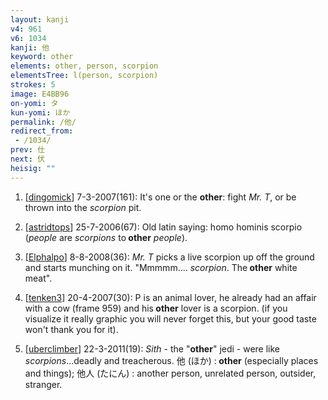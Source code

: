 ```yaml
---
layout: kanji
v4: 961
v6: 1034
kanji: 他
keyword: other
elements: other, person, scorpion
elementsTree: l(person, scorpion)
strokes: 5
image: E4BB96
on-yomi: タ
kun-yomi: ほか
permalink: /他/
redirect_from:
 - /1034/
prev: 仕
next: 伏
heisig: ""
---
```


1) [<a href="http://kanji.koohii.com/profile/dingomick">dingomick</a>] 7-3-2007(161): It&#039;s one or the <strong>other</strong>: fight <em>Mr. T</em>, or be thrown into the <em>scorpion</em> pit.

2) [<a href="http://kanji.koohii.com/profile/astridtops">astridtops</a>] 25-7-2006(67): Old latin saying: homo hominis scorpio (<em>people</em> are <em>scorpions</em> to<strong> other</strong> <em>people</em>).

3) [<a href="http://kanji.koohii.com/profile/Elphalpo">Elphalpo</a>] 8-8-2008(36): <em>Mr. T</em> picks a live scorpion up off the ground and starts munching on it. &quot;Mmmmm.... <em>scorpion</em>. The<strong> other</strong> white meat&quot;.

4) [<a href="http://kanji.koohii.com/profile/tenken3">tenken3</a>] 20-4-2007(30): P is an animal lover, he already had an affair with a cow (frame 959) and his<strong> other</strong> lover is a scorpion. (if you visualize it really graphic you will never forget this, but your good taste won&#039;t thank you for it).

5) [<a href="http://kanji.koohii.com/profile/uberclimber">uberclimber</a>] 22-3-2011(19): <em>Sith</em> - the &quot;<strong>other</strong>&quot; jedi - were like <em>scorpions</em>...deadly and treacherous. 他 (ほか) :<strong> other</strong> (especially places and things); 他人 (たにん) : another person, unrelated person, outsider, stranger.

